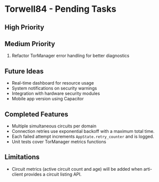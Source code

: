 # Torwell84 - Pending Tasks

## High Priority

## Medium Priority
1. Refactor TorManager error handling for better diagnostics

## Future Ideas
- Real-time dashboard for resource usage
- System notifications on security warnings
- Integration with hardware security modules
- Mobile app version using Capacitor

## Completed Features
- Multiple simultaneous circuits per domain
- Connection retries use exponential backoff with a maximum total time.
- Each failed attempt increments `AppState.retry_counter` and is logged.
- Unit tests cover TorManager metrics functions

## Limitations
- Circuit metrics (active circuit count and age) will be added when arti-client provides a circuit listing API.
